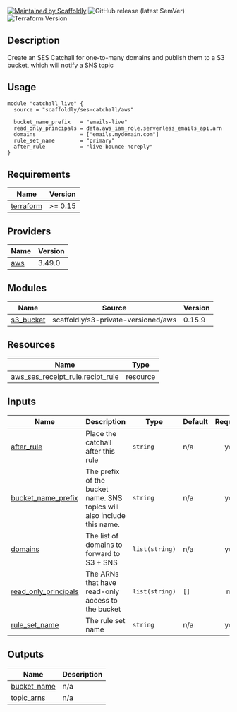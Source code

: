 [![Maintained by Scaffoldly](https://img.shields.io/badge/maintained%20by-scaffoldly-blueviolet)](https://github.com/scaffoldly)
![GitHub release (latest SemVer)](https://img.shields.io/github/v/release/scaffoldly/terraform-aws-ses-catchall)
![Terraform Version](https://img.shields.io/badge/tf-%3E%3D0.15.0-blue.svg)

## Description

Create an SES Catchall for one-to-many domains and publish them to a S3 bucket, which will notify a SNS topic

## Usage

```hcl
module "catchall_live" {
  source = "scaffoldly/ses-catchall/aws"

  bucket_name_prefix   = "emails-live"
  read_only_principals = data.aws_iam_role.serverless_emails_api.arn
  domains              = ["emails.mydomain.com"]
  rule_set_name        = "primary"
  after_rule           = "live-bounce-noreply"
}
```

<!-- BEGIN_TF_DOCS -->
## Requirements

| Name | Version |
|------|---------|
| <a name="requirement_terraform"></a> [terraform](#requirement\_terraform) | >= 0.15 |

## Providers

| Name | Version |
|------|---------|
| <a name="provider_aws"></a> [aws](#provider\_aws) | 3.49.0 |

## Modules

| Name | Source | Version |
|------|--------|---------|
| <a name="module_s3_bucket"></a> [s3\_bucket](#module\_s3\_bucket) | scaffoldly/s3-private-versioned/aws | 0.15.9 |

## Resources

| Name | Type |
|------|------|
| [aws_ses_receipt_rule.recipt_rule](https://registry.terraform.io/providers/hashicorp/aws/latest/docs/resources/ses_receipt_rule) | resource |

## Inputs

| Name | Description | Type | Default | Required |
|------|-------------|------|---------|:--------:|
| <a name="input_after_rule"></a> [after\_rule](#input\_after\_rule) | Place the catchall after this rule | `string` | n/a | yes |
| <a name="input_bucket_name_prefix"></a> [bucket\_name\_prefix](#input\_bucket\_name\_prefix) | The prefix of the bucket name. SNS topics will also include this name. | `string` | n/a | yes |
| <a name="input_domains"></a> [domains](#input\_domains) | The list of domains to forward to S3 + SNS | `list(string)` | n/a | yes |
| <a name="input_read_only_principals"></a> [read\_only\_principals](#input\_read\_only\_principals) | The ARNs that have read-only access to the bucket | `list(string)` | `[]` | no |
| <a name="input_rule_set_name"></a> [rule\_set\_name](#input\_rule\_set\_name) | The rule set name | `string` | n/a | yes |

## Outputs

| Name | Description |
|------|-------------|
| <a name="output_bucket_name"></a> [bucket\_name](#output\_bucket\_name) | n/a |
| <a name="output_topic_arns"></a> [topic\_arns](#output\_topic\_arns) | n/a |
<!-- END_TF_DOCS -->

